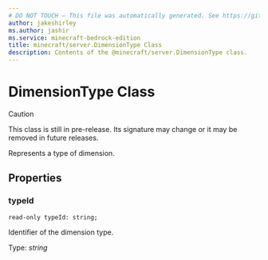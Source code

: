 ```yaml
---
# DO NOT TOUCH — This file was automatically generated. See https://github.com/mojang/minecraftapidocsgenerator to modify descriptions, examples, etc.
author: jakeshirley
ms.author: jashir
ms.service: minecraft-bedrock-edition
title: minecraft/server.DimensionType Class
description: Contents of the @minecraft/server.DimensionType class.
---
```

# DimensionType Class

> [!CAUTION]
> This class is still in pre-release.  Its signature may change or it may be removed in future releases.

Represents a type of dimension.

## Properties

### **typeId**
`read-only typeId: string;`

Identifier of the dimension type.

Type: *string*
